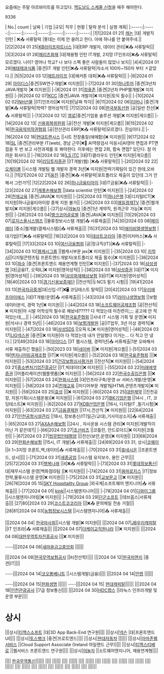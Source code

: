 


요즘에는 주말 아르바이트를 하고있다. [맥도날드 스케줄 신청](https://people.mcd.co.kr/main/login.do)을 매주 해야한다.

9336



| No.| count |  날짜  | 기업 |규모| 직무 | 현황 | 탈락 분석 | 실행 계획|
|:-----:|:-----:|:-----:|:-----:|:-----:|:-----:|:-----:|:-----:|
|1|1|2024 01 21| [캐논](https://recruit.lotte.co.kr/apply/announcement) |대| 개발직 인턴 | ❌📤 서류탈락 |롯데는 이제 안 쓸려고 한다. 아에 하나를 안 붙여주네.||
|2|2|2024 01 25|[KB라이프파트너스](https://kblifepartners.recruiter.co.kr/app/jobnotice/view?systemKindCode=MRS2&jobnoticeSn=168063) |대|ERP 개발자, 데이터 관리|❌📤 서류탈락|||
|3|3|2024 01 28|[메리츠화재](https://recruit.meritzfire.com/noticeView.rc) |대|채용형 인턴 IT개발, 2지망 IT인프라|❌📤 서류탈락|모르겠다. 나이? 영어나 학교? 나 보다 스펙 좋은 사람들이 많았나 보지||
|4|4|2024 01 29|[해태제과식품](https://recruit.ht.co.kr/notification/view.aspx?EMP_NO=00438) |중견|IT 개발 인턴|❌📤 서류탈락|자소서 100자~150자 부터 ㅈ같았다.||
|5|5|2024 03 12|[메트라이프](https://brand.metlife.co.kr/ep/hack/methack4job.do#about) |대|해커톤 대회|❌📤 서류탈락|||
|-|6|2024 01 29| [아이디스](https://recruit.idis.co.kr:1007/_service/idis/apply_site/apply/recruit_default.asp)|중견|SW연구개발|❌ 미지원|||
|-|7|2024 01 30|[하나투어](https://www.jobkorea.co.kr/Recruit/GI_Read/43460311?Oem_Code=C1) |중견|3년차 JAVA개발자 |❌ 미지원|||
|-|8|2024 01 31|[컴퓨존](https://www.jobkorea.co.kr/Recruit/GI_Read/43820265?Oem_Code=C1) |중견|2년차 PHP웹개발|❌ 미지원|||
|-|9|2024 02 07|[KCC](https://recruit.kccworld.co.kr/recruit/recruitMain.do?SiteType=A) |중견|JAVA 개발자|❌ 미지원|토익 필수||
|-|10|2024 02 02|[NH선물](http://ir.futures.co.kr/recruit/noticeList.do?bbsType=RNEW) ||IT[인프라]|❌ 미지원|날짜 착각||
|6|11|2024 02 06|[티머니](https://tmoney.recruiter.co.kr/app/jobnotice/view?systemKindCode=MRS2&jobnoticeSn=169275) |중견|개발|❌📤 서류탈락|학력? 영어성적?||
|7|12|2024 02 08|[한국부동산원](https://reb.incruit.com/hire/viewhire.asp?projectid=101) |공|일반 전산|❌📤 서류탈락|||
|-|13|2024 02 12| [엠로](https://emro.recruiter.co.kr/app/jobnotice/view?systemKindCode=MRS2&jobnoticeSn=169591&recruitKindCode=BASIC)|중견|기업용 솔루션 개발|❌ 미지원|게으름||
|-|14|2024 02 13| [신용회복위원회](https://ccrs.career.co.kr/jobs/jobs_view.asp?ID=1001) |공|전산 개발|❌ 미지원|게으름||
|8|15|2024 02 16|[한국음악저작권협회](https://www.komca.or.kr/service2/service_130301_info.jsp#) |공|전산관리 ERP|❌📤 서류탈락|모르겠다. 진심이다.||
|-|16|2024 02 18|[현대트랜시스](https://hyundai-transys.recruiter.co.kr/career/jobs/12765) ||시트 전장품질(애매함)|❌ 미지원|||
|9|17|2024 02 18|[SL](https://slworld.recruiter.co.kr/app/applicant/jobnotice/popupNoticeList/?applicantActionCode=SHOW_NOTICE) |중견|관리부분 IT(web), 경남 근무|❌🤖 AI역량검사 미응시|AI영어 면접과 PT면접을 두 번 보고 사전과제를 또 봐야한다. 이후에는 면접 2회, 합숙 면접? 있단다. 참 어려운 회사다.||
|-|18|2024 02 18|[LS ITC](https://lsitc.recruiter.co.kr/app/jobnotice/view?systemKindCode=MRS2&jobnoticeSn=170694) |대|IT/클라우드 인턴|❌ 미지원|게으름||
|10|19|2024 02 19|[리딩투자증권](https://www.kofia.or.kr/brd/m_96/view.do?seq=28238&srchFr=&srchTo=&srchWord=&srchTp=&multi_itm_seq=0&itm_seq_1=0&itm_seq_2=0&company_cd=&company_nm=&page=1) ||IT개발(웹) |❌📤 서류탈락|||
|-|20|2024 02 22|[오케이몰](https://www.okmall.com/company/recruit) ||시스템 개발팀 웹 개발자 경력 3년|❌ 미지원|전략기획팀이 있긴 한데,오바다.||
|11|21|2024 02 21|[웅진](https://woongjinit-recruiter.career.greetinghr.com/o/101060) |중견||❌📤 서류탈락|포트폴리오 제출이 있던데 그거 안해서 그런가?||
|12|22|2024 02 26|[하나금융티아이](https://hanati.recruiter.co.kr/app/jobnotice/view?systemKindCode=MRS2&jobnoticeSn=170506) |대|IT금융|❌📤 서류탈락|||
|-|23|2024 02 27|[캐롯손해보험](https://career.carrotins.com/o/100854) ||data scientist 인턴|❌ 미지원|||
|-|24|2024 02 29|[천재교육](https://www.jobkorea.co.kr/Recruit/GI_Read/43723654?Oem_Code=C1&sc=15) |중견|JAVA|❌ 미지원|||
|-|25|2024 03 11|[하나은행]() |대|디지털ICT|❌ 미지원|하나금융티아이랑 중복 지원 불가||
|-|26|2024 03 03|[매일경제TV](https://recruit.mbn.co.kr/pages/recruit_view.php?recruit_seq_no=214&page=1) |중견|웹개발자|❌ 미지원|게으름||
|-|27|상시|[야놀자](https://careers.yanolja.co/o/101304) |중견|1년 계약직, 원격근무 가능|❌ 미지원|||
|-|28|2024 03 04|[뱅크코어글로벌](https://www.jobkorea.co.kr/Recruit/Booth_GI_Read/44015204?Oem_Code=C1&productType=TopClass&logpath=0) |중견|JAVA|❌ 미지원|||
|13|29|2024 03 07|[로지스올시스템즈](https://recruit.logisall.com/regview?rn=MTAwODE3) ||물류정보시스템 개발|📤 서류제출|||
|14|30|2024 03 08|[페이레터](https://www.jobkorea.co.kr/Recruit/GI_Read/43726204?Oem_Code=C1&sc=15) |중소|웹개발(결제시스템)|📤 서류제출|||
|15|31|2024 03 10|[에이비엘생명보험](https://abl.recruiter.co.kr/career/home) |대기업|IT|❌📤 서류탈락|||
|16|32|2024 03 10|[데상트코리아](https://descentekorea.recruiter.co.kr/appsite/company/index) |중견|이커머스|❌📤 서류탈락|||
|17|33|2024 03 10|[여신금융협회](https://www.crefia.or.kr/portal/news/recruit/recruitGuide.xx) |공|정규직(IT)|❌📤 서류탈락|||
|-|34|2024 03 10|[웹케시그룹](https://www.saramin.co.kr/zf_user/jobs/relay/view?isMypage=no&rec_idx=47640451&recommend_ids=eJxdkMkRAzEIBKPxHxjOtwNR%2FlmY0tpi18%2FWqOZAA25supL5FW8NBznLKpI%2FXLofDA7Y%2BW5FHDGYnLihGIqOWee031ElwhSNsVGF4fQoAn4UufBbBErFU0S9rGZGq6x0vC1b8EGJ6lUTlUYxaiWJHEQfQPimIndQ%2FEZkbucPgHRH3g%3D%3D&view_type=search&searchword=%EC%9B%B9%EC%BC%80%EC%8B%9C&searchType=search&gz=1&t_ref_content=generic&t_ref=search&relayNonce=fc2ac6a0a21254014493&paid_fl=n&search_uuid=1ec2584d-52e6-40fd-901c-647b2b2d980e&immediately_apply_layer_open=n#seq=0) ||웹캐시부문 jex|❌ 미지원|||
|-|35|2024 03 10| [지학사](https://www.jihak.co.kr/company/recruit_list.asp)||디지털콘텐츠팀 프론트엔드개발자(포트폴리오 제출 필수)|❌ 미지원|||
|-|36|2024 03 10|[파수](https://recruit.fasoo.com/apply/242) |중견|프론트엔드 채용연계형 인턴||❌ 미지원||
|-|37|2024 03 18|[삼성생명]() |대|금융IT, 오픽IL|❌ 미지원|영어성적||
|-|38|2024 03 18|[삼성증권]() |대|IT|❌ 미지원|영어성적||
|-|39|2024 03 18|[삼성화재해상보험]() |대|IT|❌ 미지원|영어성적||
|18|40|2024 03 13|[경기신용보증재단](https://gcgf1.saramin.co.kr/service/gcgf1/2866/applicant/apply/recruit_default.asp) ||전산직|🗒️ NCS 필기 시험|||
|19|41|2024 03 13|[한국자금중개](https://kmb.recruiter.co.kr/app/jobnotice/view?systemKindCode=MRS2&jobnoticeSn=173416)|대|신입-IT|❌🖥️ 코딩테스트 탈락|||
|20|42|2024 03 17|[우리에프아이에스](https://woorifis.careerlink.kr/) |대|IT개발/운영|📤 서류제출|||
|-|43|2024 03 17|[라이나생명보험](https://linakorea.career.greetinghr.com/) ||보험 데이터분석, 경력 1년|❌ 미지원|||
|-|44|2024 03 18|[소프트웨어공제조합](https://www.ksfc.or.kr/ksfch610.do) |공|전산직|❌ 미지원|아 시발 어학성적 필수로 해놨네????? 다 적었는데 미친련이;;;; 공고에 안 적혀있는데,,,,||
|-|45|2024 03 18|[한국표준협회](https://ksa.recruitlab.co.kr/) ||사내 IT 시스템 기획 및 운영|❌ 미지원|석사나 경력 5년||
|-|46|2024 03 16|[보험개발원](https://www.kidi.or.kr/user/nd59072.do) |공|IT업무, 3년 이상 경력직|❌ 미지원|||
|-|47|2024 03 18|[삼성SDS]() ||오픽 IL|❌ 미지원|영어성적||
|-|48|2024 03 17|[LIG넥스원](https://lignex1-2024.com/?utm_source=jasoseol&utm_medium=cpc&utm_campaign=cpc) |중견||❌ 미지원|아 다 적었는데 내가 안일했다 이거는... 다 적고 안 냈다.|
|21|49|2024 03 18|[아이디스](https://recruit.idis.co.kr:1007/_service/idis/apply_site/apply/recruit_default.asp) ||IT 웹시스템, 경력1년|📤 서류제출|1분 오바해서 서류 제출하긴 했음||
|-|50|2023 03 18|[네이버](https://recruit.navercorp.com/micro/teamnaver/2024) |||❌ 미지원|게으름||
|-|51|2024 03 19|[엔지니어링공제조합](https://www.egic.co.kr/e/hp/recruit/recruitIntro.do) ||IT|❌ 미지원|게으름||
|-|52|2024 03 18|[한국표준협회](https://ksa.recruitlab.co.kr/) |||❌ 미지원|||
|-|53|2024 03 21|[건강보험심사평가원]() ||전산직|❌ 미지원|||
|-|54|2024 03 21|[중소벤처기업진흥공단](https://kosmes.applyin.co.kr/jobs/12484) ||IT,빅데이터|❌ 미지원|||
|-|55|2024 03 22|[미래에셋증권](https://recruit.securities.miraeasset.com/reMenuAction.do) ||어플리케이션(웹플랫폼)|❌ 미지원||| 
|-|56|2024 03 22|[한국수출입은행](https://koreaexim.incruit.com/hire/viewhire.asp?projectid=108) |||❌ 미지원|||
|-|57|2024 03 24|[한화시스템](https://www.hanwhain.com/web/apply/notification/view.do?rtSeq=12565) |대|인프라구축/운영 or 서비스개발/운영|❌ 미지원|||
|-|58|2024 03 24|[천재교육]() ||미디어부문 개발1팀HTML콘텐츠개발자|❌ 미지원|||
|-|59|2024 03 25|[효성](https://hyosung.recruiter.co.kr/app/jobnotice/view?systemKindCode=MRS2&jobnoticeSn=175362) |||❌ 미지원|||
|-|60|2024 03 25|[대원제약](https://daewonpharm.recruiter.co.kr/app/jobnotice/view?systemKindCode=MRS2&jobnoticeSn=175073&utm_source=jasoseol&utm_campaign=2403deawon) ||진천공장, 지원기획(시스템운용)|❌ 미지원|||
|-|61|2024 03 27|[IBK기업은행](https://ibk.incruit.com/hire/viewhire.asp?projectid=118) ||14시 , IT, 코딩테스트|❌ 미지원|||
|-|62|2024 03 27|[KDB산업은행](https://kdb.incruit.com/hire/viewhire.asp?projectid=103) ||16시, 디지털IT ,필기시험|❌ 미지원|||
|-|63|2024 03 27|[금융결제원](https://kftc.or.kr/kftc/main/EgovkftcHubMain.do) ||17시,전산직 |❌ 미지원|||
|22|64|2024 03 27|[인천공항시설관리](https://airportfc.scout.co.kr/jobinfo/jobinfo_view.asp?ID=1025) ||18시, 정보총신/IT(일근/교대),기사이상소지|📤 서류제출||
|-|65|2024 03 27|[AXA손해보험](https://axa.recruiter.co.kr/app/jobnotice/view?systemKindCode=MRS2&jobnoticeSn=175387) ||24시 , 자사운용 시스템 관리|❌ 미지원|개발직이 아닌 거 같은데?||
|-|66|2024 03 27|[조선비츠](https://apply.chosunbiz.com/notice-detail.html?noticeId=2) ||코틀린, 안드로이드|❌ 미지원|코틀린||
|-|67|2024 03 27|[법무법인태평양](https://recruit.bkl.co.kr/announcement/noticeView.do?noticeNo=86) |||전산(보안,운영)|❌ 미지원||
|23|68|2024 03 29|[한화손해보험](https://www.hanwhain.com/web/index.do) ||15시, IT 개발|📤 서류제출|||
|24|69|2024 03 31, 상시|[코웨이](https://cowayhr.recruiter.co.kr/app/jobnotice/view?systemKindCode=MRS2&jobnoticeSn=149171) ||it 1~3지망 프론트,백,데이터|📤 서류제출|||
|-|70|2024 03 31|[휴네시온](https://hunesion.com/kor/recruit/content4?viewMode=view&ca=&sel_search=&txt_search=&page=1&idx=301) ||프론트엔드, 상시||||
|-|71|2024 03 31|[세종공업](https://recruit.sjku.co.kr/hr/rec/recruit/main/controller/candidate/MainRecruitWebController/init.hr) ||시스템 유지보수, 용인 근무||||
|25|72|2024 03 31|[행복나래](https://happynarae.saramin.co.kr/apply_site/apply/view_resume) ||it|❌📤 서류탈락|||
|-|73|2024 03 31|[롯데정보통신](https://recruit.lotte.co.kr/apply/announcement/detail/21239530?compcd=30007)|대|재무시스템 운영[백화점IS팀 ]|❌ 미지원|||
|-|74|2024 03 31|[용마로지스](https://yongmalogis.recruiter.co.kr/app/jobnotice/view?systemKindCode=MRS2&jobnoticeSn=174517) |IT|정보전략,물류시스템 운영|❌ 미지원|||
|-|75|2024 03 31|[교보문고](https://ehr.kyobobook.co.kr/recr/recruit_info_2.jsp) |||❌ 미지원|||
|26|76|2024 05 15|[SKY Hospitality Group](https://www.jobkorea.co.kr/Recruit/GI_Read/44212318?Oem_Code=C1&logpath=1&stext=%ED%95%B4%EC%99%B8%EA%B7%BC%EB%AC%B4&listno=7) |외국계|소프트웨어 엔지니어|📤 서류제출|||
|-|77|2024 04 01| [kink](https://company.kinx.net/career/#s05)||시스템엔지니어||||
|-|78|2024 04 01|[디와이그룹](https://www.saramin.co.kr/zf_user/jobs/relay/pop-view?rec_idx=47824329&t_ref=main&t_ref_content=platinum_fix_expand) ||시스템엔지니어링|❌ 미지원|||
|-|79|2024 03 29|[단군소프트](https://www.jobkorea.co.kr/Recruit/Booth_GI_Read/44205983?Oem_Code=C1&productType=VVIP&logpath=0) ||데브옵스|서류제츨|||
|27|80|2024 03 29|[코스트코코리아](https://www.catch.co.kr/NCS/RecruitInfoDetails/394657) |||❌📤 문의메일 전송 거절|||
|28|81|2024 04 03|[농협정보시스템](https://with.nonghyup.com/jbnf/jbnfDtl.do?jbnfSqno=66355) ||시스템엔지니어|📤 서류제출|||

|||2024 04 04| [한국마사회]()||시스템 개발|❌ 미지원|||
|||2024 04 07|[JB우리캐피탈](https://wooricap.saramin.co.kr/apply_site/recruit/view) ||IT 인프라|📤 서류제출|||
|||2024 04 07|[더케이교직원나라]() |||❌ 미지원|||
|||2024 04 08|[대한무역투자진흥공사](https://kotra.careerlink.kr/jobs/RC20240319003897) |||❌ 미지원|||

----|||2024 04 08|[새마을금고중앙회](https://www.kfcc.co.kr/recruit/rec0095.do) ||||||

|||2024 04 08|[한국무역보험공사]() ||it(전산학)||||
|||2024 04 12|[한국피앤지](https://www.pgcareers.com/apac/en/search-results?keywords=%22(P%26G%20Summer%20Internship)%22) |중견|IT||||

----|||2024 04 14|[코오롱베니트](https://dream.kolon.com/RECRUIT_KOLON/hr/rec/recruit/main/controller/candidate/MainRecruitWebController/init.hr) ||시스템개발(금융)||||
|||2024 04 14|[안랩](https://ahnlab.recruiter.co.kr/appsite/company/index) ||||||

----|||2024 04 15|[한화생명]() ||||||
----|||2024 04 15| [현대캐피탈](https://hcs.recruiter.co.kr/career/jobs/17477)||||||
|||2024 04 18|[인천관광공사]() ||7급 정보통신||||
|||2024 04 30|[HDC랩스](https://hdc-labs.recruiter.co.kr/career/jobs/16695?utm_source=jasoseol&utm_medium=banner&utm_campaign=2404hdclabs) ||라눅스 인프라개발 및 운영 부문||||




# 상시
|||상시|[티맥스소프트](https://tmaxcareers.ninehire.site/job_posting/CpR2rGZL) |대|3D App Back-End 연구원||||
|||상시|[넥슨](https://career.nexon.com/user/recruit/member/postDetail?joinCorp=NX&reNo=20230283&currentPage=0) |대|프론트엔드 UI||||
|||상시|[토스뱅크](https://toss.im/career/job-detail?job_id=4071101003) |중견|프로트엔드||||
|||상시|[현대자동차](https://talent.hyundai.com/apply/applyView.hc?recuYy=2023&recuType=N2&recuCls=549) ||||||
|||상시|[아마존웹서비스](https://amazon.jobs/en/jobs/2549983/cloud-support-associate-ireland) ||Cloud Support Associate (Ireland 아일랜드 근무)||||
|||상시|[티맥스티베로](https://tmaxcareers.ninehire.site/) ||웹서비스 프론트엔드 연구원||||
|||상시|[야놀자](https://careers.yanolja.co/o/105535) ||소트웨어엔지니어, 채용연계형||||







|||| [한국무역통신]()||||||
|||| ||||||
|||| ||||||
|||| ||||||
|||| ||||||
|||| ||||||
|||| ||||||
|||| ||||||
|||| ||||||
|||| ||||||
|||| ||||||
|||| ||||||
|||| ||||||